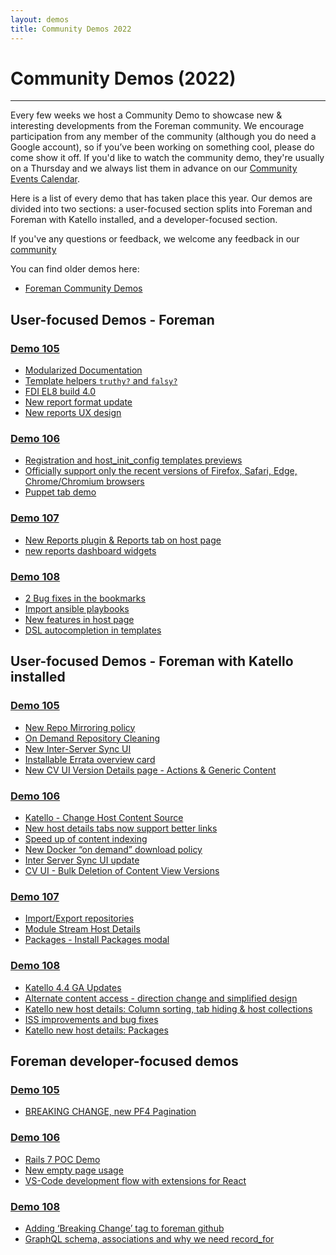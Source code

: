 ```yaml
---
layout: demos
title: Community Demos 2022
---
```


# Community Demos (2022)
------------------------------

Every few weeks we host a Community Demo to showcase new & interesting developments from the Foreman
community.
We encourage participation from any member of the community (although you do need a
Google account), so if you’ve been working on something cool, please do come show it off.
If you'd like to watch the community demo, they're usually on a Thursday and we always list them in
advance on our [Community Events Calendar](https://community.theforeman.org/c/events/l/calendar).

Here is a list of every demo that has taken place this year.
Our demos are divided into two sections: a user-focused section splits into Foreman and Foreman with Katello installed, and a developer-focused section.

If you've any questions or feedback, we welcome any feedback in our
[community](https://community.theforeman.org)

You can find older demos here:
* [Foreman Community Demos](/demos)

## User-focused Demos - Foreman
### [Demo 105](https://youtu.be/uk9PvytPhsA)
* [Modularized Documentation](https://youtu.be/uk9PvytPhsA?t=843)
* [Template helpers `truthy?` and `falsy?`](https://youtu.be/uk9PvytPhsA?t=542)
* [FDI EL8 build 4.0](https://youtu.be/uk9PvytPhsA?t=1591)
* [New report format update](https://youtu.be/uk9PvytPhsA?t=1850)
* [New reports UX design](https://youtu.be/uk9PvytPhsA?t=2149)

### [Demo 106](https://youtu.be/It4vn5_stCQ)
* [Registration and host_init_config templates previews](https://youtu.be/It4vn5_stCQ?t=358)
* [Officially support only the recent versions of Firefox, Safari, Edge, Chrome/Chromium browsers](https://youtu.be/It4vn5_stCQ?t=726)
* [Puppet tab demo](https://youtu.be/It4vn5_stCQ?t=912)

### [Demo 107](https://youtu.be/mFfz6p_7P4Y)
* [New Reports plugin & Reports tab on host page](https://youtu.be/mFfz6p_7P4Y?t=186)
* [new reports dashboard widgets](https://youtu.be/mFfz6p_7P4Y?t=372)

### [Demo 108](https://youtu.be/ykQFM7aFczY)
* [2 Bug fixes in the bookmarks](https://youtu.be/ykQFM7aFczY?t=1670)
* [Import ansible playbooks](https://youtu.be/ykQFM7aFczY?t=1788)
* [New features in host page](https://youtu.be/ykQFM7aFczY?t=1987)
* [DSL autocompletion in templates](https://youtu.be/ykQFM7aFczY?t=2311)

## User-focused Demos - Foreman with Katello installed
### [Demo 105](https://youtu.be/uk9PvytPhsA)
* [New Repo Mirroring policy](https://youtu.be/uk9PvytPhsA?t=2571)
* [On Demand Repository Cleaning](https://youtu.be/uk9PvytPhsA?t=2903)
* [New Inter-Server Sync UI](https://youtu.be/uk9PvytPhsA?t=3200)
* [Installable Errata overview card](https://youtu.be/uk9PvytPhsA?t=3691)
* [New CV UI Version Details page - Actions & Generic Content](https://youtu.be/uk9PvytPhsA?t=3864)

### [Demo 106](https://youtu.be/It4vn5_stCQ)
* [Katello - Change Host Content Source](https://youtu.be/It4vn5_stCQ?t=449)
* [New host details tabs now support better links](https://youtu.be/It4vn5_stCQ?t=1172)
* [Speed up of content indexing](https://youtu.be/It4vn5_stCQ?t=1314)
* [New Docker “on demand” download policy](https://youtu.be/It4vn5_stCQ?t=1591)
* [Inter Server Sync UI update](https://youtu.be/It4vn5_stCQ?t=1744)
* [CV UI - Bulk Deletion of Content View Versions](https://youtu.be/It4vn5_stCQ?t=2189)

### [Demo 107](https://youtu.be/mFfz6p_7P4Y)
* [Import/Export repositories](https://youtu.be/mFfz6p_7P4Y?t=456)
* [Module Stream Host Details](https://youtu.be/mFfz6p_7P4Y?t=867)
* [Packages - Install Packages modal](https://youtu.be/mFfz6p_7P4Y?t=1024)

### [Demo 108](https://youtu.be/ykQFM7aFczY)
* [Katello 4.4 GA Updates](https://youtu.be/ykQFM7aFczY?t=145)
* [Alternate content access - direction change and simplified design](https://youtu.be/ykQFM7aFczY?t=345)
* [Katello new host details: Column sorting, tab hiding & host collections](https://youtu.be/ykQFM7aFczY?t=834)
* [ISS improvements and bug fixes](https://youtu.be/ykQFM7aFczY?t=1105)
* [Katello new host details: Packages](https://youtu.be/ykQFM7aFczY?t=1471)

## Foreman developer-focused demos
### [Demo 105](https://youtu.be/uk9PvytPhsA)
* [BREAKING CHANGE, new PF4 Pagination](https://youtu.be/uk9PvytPhsA?t=715)

### [Demo 106](https://youtu.be/It4vn5_stCQ)
* [Rails 7 POC Demo](https://youtu.be/It4vn5_stCQ?t=2506)
* [New empty page usage](https://youtu.be/It4vn5_stCQ?t=3488)
* [VS-Code development flow with extensions for React](https://youtu.be/It4vn5_stCQ?t=3600)

### [Demo 108](https://youtu.be/ykQFM7aFczY)
* [Adding ‘Breaking Change’ tag to foreman github](https://youtu.be/ykQFM7aFczY?t=3064)
* [GraphQL schema, associations and why we need record_for](https://youtu.be/ykQFM7aFczY?t=3200)
